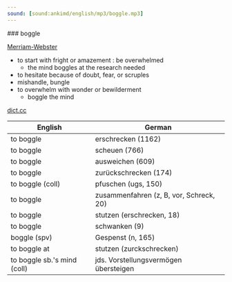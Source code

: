 ```yaml
---
sound: [sound:ankimd/english/mp3/boggle.mp3]
---
```


\### boggle

[Merriam-Webster](https://www.merriam-webster.com/dictionary/boggle)

- to start with fright or amazement : be overwhelmed
    - the mind boggles at the research needed
- to hesitate because of doubt, fear, or scruples
- mishandle, bungle
- to overwhelm with wonder or bewilderment
    - boggle the mind

[dict.cc](https://www.dict.cc/boggle)

| English        | German       |
| -------------- | ------------ |
| to boggle | erschrecken (1162) |
| to boggle | scheuen (766) |
| to boggle | ausweichen (609) |
| to boggle | zurückschrecken (174) |
| to boggle (coll) | pfuschen (ugs, 150) |
| to boggle | zusammenfahren (z, B, vor, Schreck, 20) |
| to boggle | stutzen (erschrecken, 18) |
| to boggle | schwanken (9) |
| boggle (spv) | Gespenst (n, 165) |
| to boggle at | stutzen (zurckschrecken) |
| to boggle sb.'s mind (coll) | jds. Vorstellungsvermögen übersteigen |
